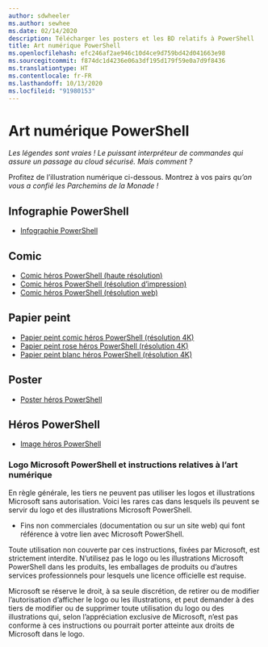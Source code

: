 ```yaml
---
author: sdwheeler
ms.author: sewhee
ms.date: 02/14/2020
description: Télécharger les posters et les BD relatifs à PowerShell
title: Art numérique PowerShell
ms.openlocfilehash: efc246af2ae946c10d4ce9d759bd42d041663e98
ms.sourcegitcommit: f874dc1d4236e06a3df195d179f59e0a7d9f8436
ms.translationtype: HT
ms.contentlocale: fr-FR
ms.lasthandoff: 10/13/2020
ms.locfileid: "91980153"
---
```

# <a name="powershell-digital-art"></a>Art numérique PowerShell

*Les légendes sont vraies ! Le puissant interpréteur de commandes qui assure un passage au cloud sécurisé. Mais comment ?*

Profitez de l’illustration numérique ci-dessous. Montrez à vos pairs *qu’on vous a confié les Parchemins de la Monade !*

## <a name="powershell-infographic"></a>Infographie PowerShell

- [Infographie PowerShell](https://github.com/MicrosoftDocs/PowerShell-Docs/blob/staging/assets/PowerShell_7_Infographic.pdf)

## <a name="comic"></a>Comic

- [Comic héros PowerShell (haute résolution)](https://aka.ms/powershellherocomic_highres)
- [Comic héros PowerShell (résolution d’impression)](https://aka.ms/powershellherocomic_print)
- [Comic héros PowerShell (résolution web)](https://aka.ms/powershellherocomic_web)

## <a name="wallpaper"></a>Papier peint

- [Papier peint comic héros PowerShell (résolution 4K)](https://aka.ms/powershellherowallpaper)
- [Papier peint rose héros PowerShell (résolution 4K)](https://aka.ms/powershellherowallpaper1)
- [Papier peint blanc héros PowerShell (résolution 4K)](https://aka.ms/powershellherowallpaper2)

## <a name="poster"></a>Poster

- [Poster héros PowerShell](https://aka.ms/powershellheroposter)

## <a name="powershell-hero"></a>Héros PowerShell

- [Image héros PowerShell](https://aka.ms/powershellhero)

### <a name="microsoft-powershell-logo-and-digital-art-guidelines"></a>Logo Microsoft PowerShell et instructions relatives à l’art numérique

En règle générale, les tiers ne peuvent pas utiliser les logos et illustrations Microsoft sans autorisation. Voici les rares cas dans lesquels ils peuvent se servir du logo et des illustrations Microsoft PowerShell.

- Fins non commerciales (documentation ou sur un site web) qui font référence à votre lien avec Microsoft PowerShell.

Toute utilisation non couverte par ces instructions, fixées par Microsoft, est strictement interdite. N’utilisez pas le logo ou les illustrations Microsoft PowerShell dans les produits, les emballages de produits ou d’autres services professionnels pour lesquels une licence officielle est requise.

Microsoft se réserve le droit, à sa seule discrétion, de retirer ou de modifier l’autorisation d’afficher le logo ou les illustrations, et peut demander à des tiers de modifier ou de supprimer toute utilisation du logo ou des illustrations qui, selon l’appréciation exclusive de Microsoft, n’est pas conforme à ces instructions ou pourrait porter atteinte aux droits de Microsoft dans le logo.
